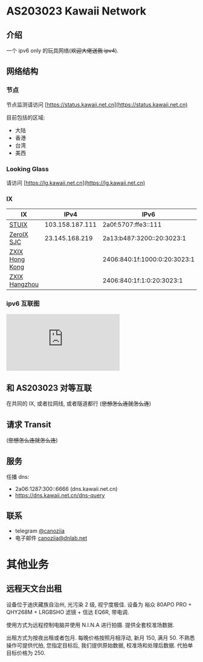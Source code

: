 # AS203023 Kawaii Network

## 介绍

一个 ipv6 only 的玩具网络(~~欢迎大佬送我 ipv4~~).

## 网络结构

### 节点

节点监测请访问 [https://status.kawaii.net.cn](https://status.kawaii.net.cn)

目前包括的区域:

-   大陆
-   香港
-   台湾
-   美西

### Looking Glass

请访问 [https://lg.kawaii.net.cn](https://lg.kawaii.net.cn)

### IX

| IX                                                  | IPv4            | IPv6                         | Speed |
| --------------------------------------------------- | --------------- | ---------------------------- | ----- |
| [STUIX](https://www.peeringdb.com/ix/3352)          | 103.158.187.111 | 2a0f:5707:ffe3::111          | 1G    |
| [ZeroIX SJC](https://www.peeringdb.com/ix/4242)     | 23.145.168.219  | 2a13:b487:3200::20:3023:1    | 1G    |
| [ZXIX Hong Kong](https://www.peeringdb.com/ix/3246) |                 | 2406:840:1f:1000:0:20:3023:1 | 1G    |
| [ZXIX Hangzhou](https://www.peeringdb.com/ix/3166)  |                 | 2406:840:1f:1:0:20:3023:1    | 100M  |

### ipv6 互联图

<embed src="https://bgp.he.net/graphs/as203023-ipv6.svg" alt="he-svg">

## 和 AS203023 对等互联

在共同的 IX, 或者拉网线, 或者隧道都行 (~~您想怎么连就怎么连~~)

## 请求 Transit

(~~您想怎么连就怎么连~~)

## 服务

任播 dns:

-   2a06:1287:300::6666 (dns.kawaii.net.cn)
-   https://dns.kawaii.net.cn/dns-query

## 联系

-   telegram [@canoziia](https://t.me/canoziia)
-   电子邮件 [canoziia@dnlab.net](mailto:canoziia@dnlab.net)

# 其他业务

## 远程天文台出租

设备位于迪庆藏族自治州, 光污染 2 级, 视宁度极佳. 设备为 裕众 80APO PRO + QHY268M + LRGBSHO 滤镜 + 信达 EQ6R, 带电调.

使用方式为远程控制电脑并使用 N.I.N.A 进行拍摄. 提供全套校准场数据.

出租方式为按夜出租或者包月. 每晚价格按照月相浮动, 新月 150, 满月 50. 不熟悉操作可提供代拍, 您指定目标后, 我们提供原始数据, 校准场和处理后数据. 代拍单目标价格为 250.
